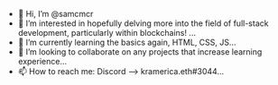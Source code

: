 - 👋 Hi, I’m @samcmcr
- 👀 I’m interested in hopefully delving more into the field of full-stack development, particularly within blockchains! ...
- 🌱 I’m currently learning the basics again, HTML, CSS, JS...
- 💞️ I’m looking to collaborate on any projects that increase learning experience...
- 📫 How to reach me: Discord --> kramerica.eth#3044...

<!---
samcmcr/samcmcr is a ✨ special ✨ repository because its `README.md` (this file) appears on your GitHub profile.
You can click the Preview link to take a look at your changes.
--->
